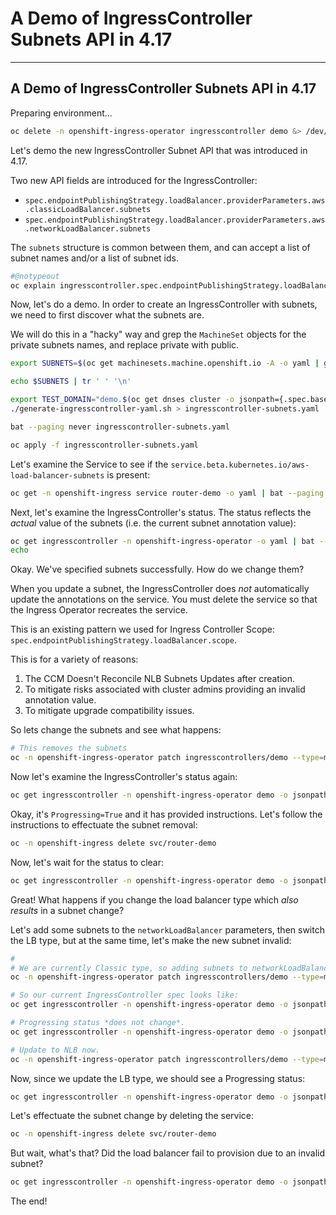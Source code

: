 # A Demo of IngressController Subnets API in 4.17

<!-- @hook show_editor EDITOR -->
<!-- @start_livecast -->
---
<!-- @SHOW -->

## A Demo of IngressController Subnets API in 4.17

Preparing environment...

<!-- @noshow --> 

```bash
oc delete -n openshift-ingress-operator ingresscontroller demo &> /dev/null
```

Let's demo the new IngressController Subnet API that was introduced in 4.17.

Two new API fields are introduced for the IngressController:

- `spec.endpointPublishingStrategy.loadBalancer.providerParameters.aws.classicLoadBalancer.subnets`
- `spec.endpointPublishingStrategy.loadBalancer.providerParameters.aws.networkLoadBalancer.subnets`

<!-- @wait_clear -->

The `subnets` structure is common between them, and can accept a list of subnet names and/or a list of subnet ids.

```bash
#@notypeout
oc explain ingresscontroller.spec.endpointPublishingStrategy.loadBalancer.providerParameters.aws.classicLoadBalancer.subnets
```

Now, let's do a demo. In order to create an IngressController with subnets, we need to first discover what the subnets are.

We will do this in a "hacky" way and grep the `MachineSet` objects for the private subnets names, and replace private with public.

```bash
export SUBNETS=$(oc get machinesets.machine.openshift.io -A -o yaml | grep -i subnet-private | awk '{print $2}' | sed 's/private/public/g')

echo $SUBNETS | tr ' ' '\n'

export TEST_DOMAIN="demo.$(oc get dnses cluster -o jsonpath={.spec.baseDomain})"
./generate-ingresscontroller-yaml.sh > ingresscontroller-subnets.yaml

bat --paging never ingresscontroller-subnets.yaml

oc apply -f ingresscontroller-subnets.yaml
```

Let's examine the Service to see if the `service.beta.kubernetes.io/aws-load-balancer-subnets` is present:

```bash
oc get -n openshift-ingress service router-demo -o yaml | bat --paging never --language yaml
```

Next, let's examine the IngressController's status. The status reflects the *actual* value of the subnets (i.e. the current subnet annotation value):

```bash
oc get ingresscontroller -n openshift-ingress-operator -o yaml | bat --paging never --language yaml
echo
```

<!-- @wait_clear -->

Okay. We've specified subnets successfully. How do we change them?

When you update a subnet, the IngressController does *not* automatically update the annotations on the service. You must delete the service
so that the Ingress Operator recreates the service.

This is an existing pattern we used for Ingress Controller Scope: `spec.endpointPublishingStrategy.loadBalancer.scope`.

This is for a variety of reasons:
1. The CCM Doesn't Reconcile NLB Subnets Updates after creation.
2. To mitigate risks associated with cluster admins providing an invalid annotation value.
3. To mitigate upgrade compatibility issues.

<!-- @wait -->

So lets change the subnets and see what happens:

```bash
# This removes the subnets
oc -n openshift-ingress-operator patch ingresscontrollers/demo --type=merge --patch='{"spec":{"endpointPublishingStrategy":{"type":"LoadBalancerService","loadBalancer":{"providerParameters":{"type":"AWS","aws":{"type":"Classic","classicLoadBalancer":{"subnets":null}}}}}}}'
```

Now let's examine the IngressController's status again:

```bash
oc get ingresscontroller -n openshift-ingress-operator demo -o jsonpath='{.status.conditions[?(@.type=="Progressing")]}' | yq -P
```

Okay, it's `Progressing=True` and it has provided instructions. Let's follow the instructions to effectuate the subnet removal:

```bash
oc -n openshift-ingress delete svc/router-demo
```

Now, let's wait for the status to clear:
```bash
oc get ingresscontroller -n openshift-ingress-operator demo -o jsonpath='{.status.conditions[?(@.type=="Progressing")]}' | yq -P
```

Great! What happens if you change the load balancer type which *also results* in a subnet change?

Let's add some subnets to the `networkLoadBalancer` parameters, then switch the LB type, but
at the same time, let's make the new subnet invalid:

```bash
#
# We are currently Classic type, so adding subnets to networkLoadBalancer is a NO-OP.
oc -n openshift-ingress-operator patch ingresscontrollers/demo --type=merge --patch='{"spec":{"endpointPublishingStrategy":{"type":"LoadBalancerService","loadBalancer":{"providerParameters":{"type":"AWS","aws":{"type":"Classic","networkLoadBalancer":{"subnets":{"ids":null,"names":["invalid-subnet"]}}}}}}}}'

# So our current IngressController spec looks like:
oc get ingresscontroller -n openshift-ingress-operator demo -o jsonpath='{.spec}' | yq -P | bat --paging never --language yaml

# Progressing status *does not change*.
oc get ingresscontroller -n openshift-ingress-operator demo -o jsonpath='{.status.conditions[?(@.type=="Progressing")]}' | yq -P

# Update to NLB now.
oc -n openshift-ingress-operator patch ingresscontrollers/demo --type=merge --patch='{"spec":{"endpointPublishingStrategy":{"type":"LoadBalancerService","loadBalancer":{"providerParameters":{"type":"AWS","aws":{"type":"NLB"}}}}}}'
```

Now, since we update the LB type, we should see a Progressing status:
```bash
oc get ingresscontroller -n openshift-ingress-operator demo -o jsonpath='{.status.conditions[?(@.type=="Progressing")]}' | yq -P
```

Let's effectuate the subnet change by deleting the service:
```bash
oc -n openshift-ingress delete svc/router-demo
```

But wait, what's that? Did the load balancer fail to provision due to an invalid subnet?

```bash
oc get ingresscontroller -n openshift-ingress-operator demo -o jsonpath='{.status.conditions[?(@.type=="LoadBalancerReady")]}' | yq -P
```

The end!

<!-- @wait -->
